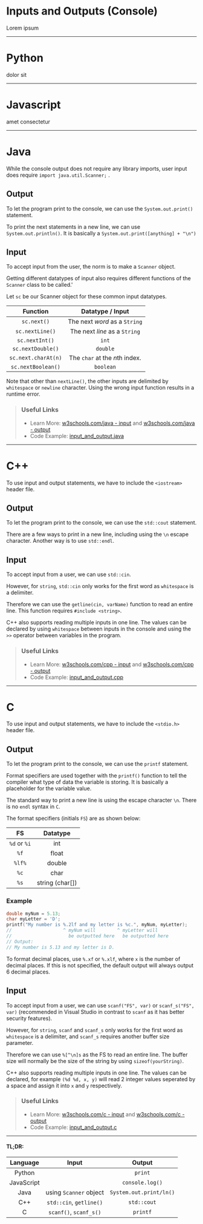 # Inputs and Outputs (Console)

Lorem ipsum
<!-- rmb talk about escape characters, i believe most langs are almost the same for escape characters -->

---

# Python

dolor sit

---

# Javascript

amet consectetur

---

# Java

While the console output does not require any library imports, user input does require `import java.util.Scanner;` .

## Output

To let the program print to the console, we can use the `System.out.print()` statement.

To print the next statements in a new line, we can use `System.out.println()`. It is basically a `System.out.print([anything] + "\n")`

## Input

To accept input from the user, the norm is to make a `Scanner` object.

Getting different datatypes of input also requires different functions of the `Scanner` class to be called.'

Let `sc` be our Scanner object for these common input datatypes.

| Function | Datatype / Input |
| :---: | :---: |
| `sc.next()` | The next *word* as a `String` |
| `sc.nextLine()` | The next *line* as a `String` |
| `sc.nextInt()` | `int` |
| `sc.nextDouble()` | `double` |
| `sc.next.charAt(n)` | The `char` at the *n*th index. |
| `sc.nextBoolean()` | `boolean` |

Note that other than `nextLine()`, the other inputs are delimited by `whitespace` or `newline` character. Using the wrong input function results in a runtime error.

> ### Useful Links
> 
> * Learn More: [w3schools.com/java - input](https://www.w3schools.com/java/java_user_input.asp) and [w3schools.com/java - output](https://www.w3schools.com/java/java_output.asp)
> * Code Example: [input_and_output.java](https://github.com/LimJY03/SyntaxComparison/blob/main/02.%20Inputs%20and%20Outputs/Sample%20Code/input_and_output.java)

---

# C++

To use input and output statements, we have to include the `<iostream>` header file.

## Output

To let the program print to the console, we can use the `std::cout` statement.

There are a few ways to print in a new line, including using the `\n` escape character. Another way is to use `std::endl`.

## Input

To accept input from a user, we can use `std::cin`.

However, for `string`, `std::cin` only works for the first word as `whitespace` is a delimiter.

Therefore we can use the `getline(cin, varName)` function to read an entire line. This function requires `#include <string>`.

C++ also supports reading multiple inputs in one line. The values can be declared by using `whitespace` between inputs in the console and using the `>>` operator between variables in the program.

> ### Useful Links
> 
> * Learn More: [w3schools.com/cpp - input](https://www.w3schools.com/cpp/cpp_user_input.asp) and [w3schools.com/cpp - output](https://www.w3schools.com/cpp/cpp_output.asp)
> * Code Example: [input_and_output.cpp](https://github.com/LimJY03/SyntaxComparison/blob/main/02.%20Inputs%20and%20Outputs/Sample%20Code/input_and_output.cpp)

---

# C

To use input and output statements, we have to include the `<stdio.h>` header file.

## Output

To let the program print to the console, we can use the `printf` statement.

Format specifiers are used together with the `printf()` function to tell the compiler what type of data the variable is storing. It is basically a placeholder for the variable value.

The standard way to print a new line is using the escape character `\n`. There is no `endl` syntax in `C`.

The format specifiers (initials `FS`) are as shown below:

| FS | Datatype |
| :---: | :---: |
| `%d` or `%i` | int |
| `%f` | float |
| `%lf%` | double |
| `%c` | char |
| `%s` | string (char[]) |

### Example

```C
double myNum = 5.13;
char myLetter = 'D';
printf("My number is %.2lf and my letter is %c.", myNum, myLetter);
//                   ^ myNum will        ^ myLetter will
//                     be outputted here   be outputted here
// Output:
// My number is 5.13 and my letter is D.
```

To format decimal places, use `%.xf` or `%.xlf`, where `x` is the number of decimal places. If this is not specified, the default output will always output 6 decimal places.

## Input

To accept input from a user, we can use `scanf("FS", var)` or `scanf_s("FS", var)` (recommended in Visual Studio in contrast to `scanf` as it has better security features).

However, for `string`, `scanf` and `scanf_s` only works for the first word as `whitespace` is a delimiter, and `scanf_s` requires another buffer size parameter.

Therefore we can use `%[^\n]s` as the FS to read an entire line. The buffer size will normally be the size of the string by using `sizeof(yourString)`.

C++ also supports reading multiple inputs in one line. The values can be declared, for example `(%d %d, x, y)` will read 2 integer values seperated by a space and assign it into `x` and `y` respectively.

> ### Useful Links
> 
> * Learn More: [w3schools.com/c - input](https://www.w3schools.com/c/c_user_input.php) and [w3schools.com/c - output](https://www.w3schools.com/c/c_output.php)
> * Code Example: [input_and_output.c](https://github.com/LimJY03/SyntaxComparison/blob/main/02.%20Inputs%20and%20Outputs/Sample%20Code/input_and_output.c)

---

#### TL;DR:

| Language | Input | Output |
| :---: | :---: | :---: | 
| Python |  | `print` |
| JavaScript |  | `console.log()` |
| Java | using `Scanner` object | `System.out.print/ln()` |
| C++ | `std::cin`, `getline()` | `std::cout` |
| C | `scanf()`, `scanf_s()` | `printf` |
